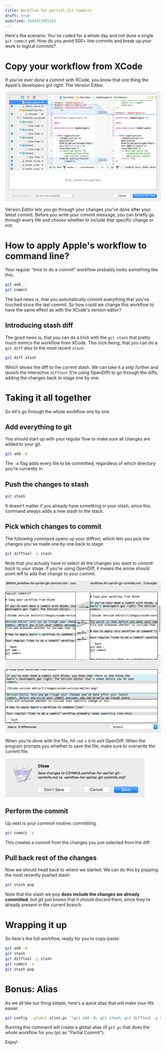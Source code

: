 ```yaml
---
title: Workflow for partial Git commits
draft: true
modified: 1449473991183
---
```


Here's the scenario: You've coded for a whole day and not done a single `git
commit` yet. How do you avoid 500+ line commits and break up your work to
logical commits?

# Copy your workflow from XCode

If you've ever done a commit with XCode, you know that one thing the Apple's
developers got right: The Version Editor.

![Xcode version editor](/images/xcode-version-editor.png)

Version Editor lets you go through your changes you've done after your latest
commit. Before you write your commit message, you can briefly go through every
file and *choose* whether to include that specific change or not.

# How to apply Apple's workflow to command line?

Your regular "time to do a commit" workflow probably looks something like this:

```bash
git add .
git commit
```

The bad news is, that you automatically commit everything that you've touched
since the last commit. So how could we change this workflow to have the same
effect as with the XCode's version editor?

## Introducing stash diff

The good news is, that you can do a trick with the `git stash` that pretty much
mimics the workflow from XCode. This trick being, that you can do a `git diff`
also to the most recent `stash`:

```bash
git diff stash
```

Which shows the diff to the current stash. We can take it a step further and
launch the interactive `difftool` (I'm using OpenDiff) to go through the diffs,
adding the changes back to stage one by one.

# Taking it all together

So let's go through the whole workflow one by one.

## Add everything to git

You should start up with your regular flow to make sure all changes are added to
your git.

```bash
git add -A
```

The `-A` flag adds every file to be committed, regardless of which directory
you're currently in.

## Push the changes to stash

```bash
git stash
```

It doesn't matter if you already have something in your stash, since this
command always adds a new stash to the stack.

## Pick which changes to commit

The following command opens up your difftool, which lets you pick the changes
you've made one by one back to stage:

```bash
git difftool -y stash
```

Note that you actually have to select all the changes you want to commit *back*
to your stage. If you're using OpenDiff, it means the arrow should point left to
add that change to your commit.

![OpenDiff arrow should point left to include it in the commit](/images/opendiff.png)

When you're done with the file, hit `cmd` + `Q` to exit OpenDiff. When the
program prompts you whether to save the file, make sure to overwrite the current
file.

<img alt="Say yes to OpenDiff" src="/images/opendiff-confirm.png" width="451">

## Perform the commit

Up next is your common routine: committing.

```bash
git commit -a
```

This creates a commit from the changes you just selected from the diff.

## Pull back rest of the changes

Now we should head back to where we started. We can do this by popping the most
recently pushed stash:

```bash
git stash pop
```

Note that the stash we pop **does include the changes we already committed**,
but git just knows that it should discard them, since they're already present
in the current branch.

# Wrapping it up

So here's the full workflow, ready for you to copy-paste:

```bash
git add -A
git stash
git difftool -y stash
git commit -a
git stash pop
```

# Bonus: Alias

As we all like our thing simple, here's a quick alias that will make your life
easier.

```bash
git config --global alias.pc '!git add -A; git stash; git difftool -y stash; git commit -a; git stash pop;'
```

Running this command will create a global alias of `git pc` that does the whole
workflow for you (pc as "Partial Commit").

Enjoy!
